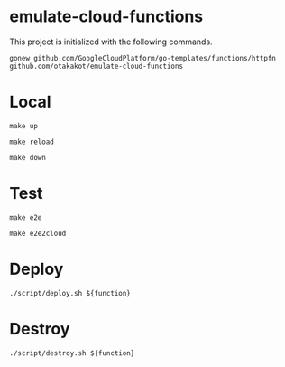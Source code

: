 # emulate-cloud-functions

This project is initialized with the following commands.

```shell
gonew github.com/GoogleCloudPlatform/go-templates/functions/httpfn github.com/otakakot/emulate-cloud-functions
```

# Local

```shell
make up
```

```shell
make reload
```

```shell
make down
```

# Test

```shell
make e2e
```

```shell
make e2e2cloud
```

# Deploy

```shell
./script/deploy.sh ${function}
```

# Destroy

```shell
./script/destroy.sh ${function}
```
